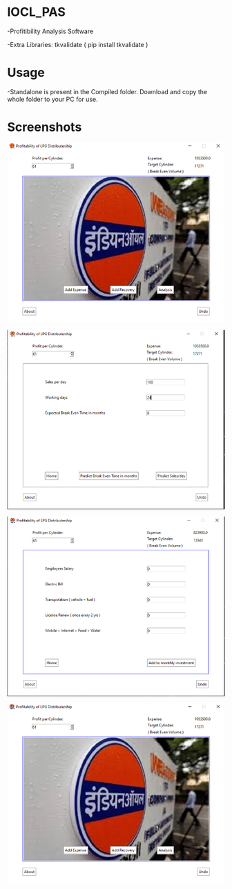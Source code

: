 # IOCL_PAS

-Profitibility Analysis Software 

-Extra Libraries: tkvalidate ( pip install tkvalidate )

# Usage

-Standalone is present in the Compiled folder. Download and copy the whole folder to your PC for use.

# Screenshots

![Dashboard](/Screenshots/1.png?raw=true "Dashboard")

![Analysis](/Screenshots/2.png?raw=true "Analysis")

![Monthly Investment](/Screenshots/3.png?raw=true "Monthly Investment")

![Dashboard](/Screenshots/1.png?raw=true "Dashboard")
